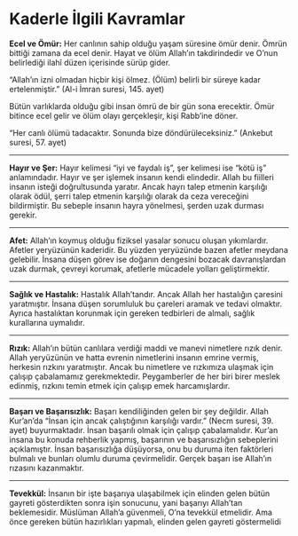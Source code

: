# Kaderle İlgili Kavramlar

**Ecel ve Ömür:** Her canlının sahip olduğu yaşam süresine ömür denir. Ömrün bittiği zamana da ecel denir. Hayat ve ölüm Allah’ın takdirindedir ve O’nun belirlediği ilahî düzen içerisinde sürüp gider.

“Allah’ın izni olmadan hiçbir kişi ölmez. (Ölüm) belirli bir süreye kadar ertelenmiştir.” (Al-i İmran suresi, 145. ayet)

Bütün varlıklarda olduğu gibi insan ömrü de bir gün sona erecektir. Ömür bitince ecel gelir ve ölüm olayı gerçekleşir, kişi Rabb’ine döner.

“Her canlı ölümü tadacaktır. Sonunda bize döndürüleceksiniz.” (Ankebut suresi, 57. ayet)
___
**Hayır ve Şer:** Hayır kelimesi “iyi ve faydalı iş”, şer kelimesi ise “kötü iş” anlamındadır. Hayır ve şer işlemek insanın kendi elindedir. Allah bu fiilleri insanın isteği doğrultusunda yaratır. Ancak hayrı talep etmenin karşılığı olarak ödül, şerri talep etmenin karşılığı olarak da ceza vereceğini bildirmiştir. Bu sebeple insanın hayra yönelmesi, şerden uzak durması gerekir.
___
**Afet:** Allah’ın koymuş olduğu fiziksel yasalar sonucu oluşan yıkımlardır. Afetler yeryüzünün kaderidir. Bu yüzden yeryüzünde bazen afetler meydana gelebilir. İnsana düşen görev ise doğanın dengesini bozacak davranışlardan uzak durmak, çevreyi korumak, afetlerle mücadele yolları geliştirmektir.
___
**Sağlık ve Hastalık:** Hastalık Allah’tandır. Ancak Allah her hastalığın çaresini yaratmıştır. İnsana düşen sorumluluk bu çareleri aramak ve tedavi olmaktır. Ayrıca hastalıktan korunmak için gereken tedbirleri de almalı, sağlık kurallarına uymalıdır.
___
**Rızık:** Allah’ın bütün canlılara verdiği maddi ve manevi nimetlere rızık denir. Allah yeryüzünün ve hatta evrenin nimetlerini insanın emrine vermiş, herkesin rızkını yaratmıştır. Ancak bu nimetlere ve rızkımıza ulaşmak için çalışıp çabalamamız gerekmektedir. Peygamberler de her biri birer meslek edinmiş, rızkını temin etmek için çalışıp emek harcamışlardır.
___
**Başarı ve Başarısızlık:** Başarı kendiliğinden gelen bir şey değildir. Allah Kur’an’da “İnsan için ancak çalıştığının karşılığı vardır.” (Necm suresi, 39. ayet) buyurmaktadır. İnsan başarılı olmak için çalışıp çabalamalıdır. Kur’an insana bu konuda rehberlik yapmış, başarının ve başarısızlığın sebeplerini açıklamıştır. İnsan başarısızlığa düşüyorsa, onu bu duruma iten faktörleri bulmalı ve bunları olumlu duruma çevirmelidir. Gerçek başarı ise Allah’ın rızasını kazanmaktır.
___
**Tevekkül:** İnsanın bir işte başarıya ulaşabilmek için elinden gelen bütün gayreti gösterdikten sonra işin sonucunu, yani başarıyı Allah’tan beklemesidir. Müslüman Allah’a güvenmeli, O’na tevekkül etmelidir. Ama önce gereken bütün hazırlıkları yapmalı, elinden gelen gayreti göstermelidi
